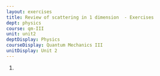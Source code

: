 ```yaml
---
layout: exercises
title: Review of scattering in 1 dimension  - Exercises
dept: physics
course: qm-III
unit: unit2
deptDisplay: Physics
courseDisplay: Quantum Mechanics III
unitDisplay: Unit 2
---
```

<ol>
<li> <div class="exercise"> 
</div> </li></ol>


